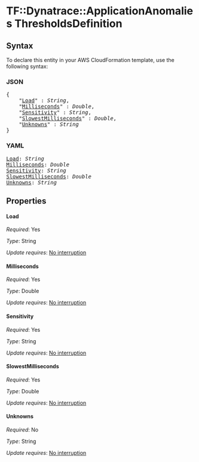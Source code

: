 # TF::Dynatrace::ApplicationAnomalies ThresholdsDefinition

## Syntax

To declare this entity in your AWS CloudFormation template, use the following syntax:

### JSON

<pre>
{
    "<a href="#load" title="Load">Load</a>" : <i>String</i>,
    "<a href="#milliseconds" title="Milliseconds">Milliseconds</a>" : <i>Double</i>,
    "<a href="#sensitivity" title="Sensitivity">Sensitivity</a>" : <i>String</i>,
    "<a href="#slowestmilliseconds" title="SlowestMilliseconds">SlowestMilliseconds</a>" : <i>Double</i>,
    "<a href="#unknowns" title="Unknowns">Unknowns</a>" : <i>String</i>
}
</pre>

### YAML

<pre>
<a href="#load" title="Load">Load</a>: <i>String</i>
<a href="#milliseconds" title="Milliseconds">Milliseconds</a>: <i>Double</i>
<a href="#sensitivity" title="Sensitivity">Sensitivity</a>: <i>String</i>
<a href="#slowestmilliseconds" title="SlowestMilliseconds">SlowestMilliseconds</a>: <i>Double</i>
<a href="#unknowns" title="Unknowns">Unknowns</a>: <i>String</i>
</pre>

## Properties

#### Load

_Required_: Yes

_Type_: String

_Update requires_: [No interruption](https://docs.aws.amazon.com/AWSCloudFormation/latest/UserGuide/using-cfn-updating-stacks-update-behaviors.html#update-no-interrupt)

#### Milliseconds

_Required_: Yes

_Type_: Double

_Update requires_: [No interruption](https://docs.aws.amazon.com/AWSCloudFormation/latest/UserGuide/using-cfn-updating-stacks-update-behaviors.html#update-no-interrupt)

#### Sensitivity

_Required_: Yes

_Type_: String

_Update requires_: [No interruption](https://docs.aws.amazon.com/AWSCloudFormation/latest/UserGuide/using-cfn-updating-stacks-update-behaviors.html#update-no-interrupt)

#### SlowestMilliseconds

_Required_: Yes

_Type_: Double

_Update requires_: [No interruption](https://docs.aws.amazon.com/AWSCloudFormation/latest/UserGuide/using-cfn-updating-stacks-update-behaviors.html#update-no-interrupt)

#### Unknowns

_Required_: No

_Type_: String

_Update requires_: [No interruption](https://docs.aws.amazon.com/AWSCloudFormation/latest/UserGuide/using-cfn-updating-stacks-update-behaviors.html#update-no-interrupt)

